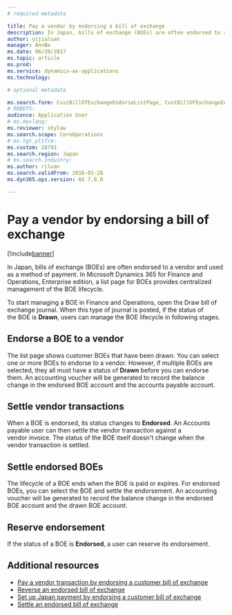 ```yaml
---
# required metadata

title: Pay a vendor by endorsing a bill of exchange
description: In Japan, bills of exchange (BOEs) are often endorsed to a vendor and used as a method of payment. In Microsoft Dynamics 365 for Finance and Operations, Enterprise edition, a list page for BOEs provides centralized management of the BOE lifecycle.
author: yijialuan
manager: AnnBe
ms.date: 06/20/2017
ms.topic: article
ms.prod: 
ms.service: dynamics-ax-applications
ms.technology: 

# optional metadata

ms.search.form: CustBillOfExchangeEndorseListPage, CustBillOfExchangeEndorseToVendor
# ROBOTS: 
audience: Application User
# ms.devlang: 
ms.reviewer: shylaw
ms.search.scope: CoreOperations
# ms.tgt_pltfrm: 
ms.custom: 28791
ms.search.region: Japan
# ms.search.industry: 
ms.author: riluan
ms.search.validFrom: 2016-02-28
ms.dyn365.ops.version: AX 7.0.0

---
```


# Pay a vendor by endorsing a bill of exchange

[!include[banner](../includes/banner.md)]


In Japan, bills of exchange (BOEs) are often endorsed to a vendor and used as a method of payment. In Microsoft Dynamics 365 for Finance and Operations, Enterprise edition, a list page for BOEs provides centralized management of the BOE lifecycle.

To start managing a BOE in Finance and Operations, open the Draw bill of exchange journal. When this type of journal is posted, if the status of the BOE is **Drawn**, users can manage the BOE lifecycle in following stages.

## Endorse a BOE to a vendor
The list page shows customer BOEs that have been drawn. You can select one or more BOEs to endorse to a vendor. However, if multiple BOEs are selected, they all must have a status of **Drawn** before you can endorse them. An accounting voucher will be generated to record the balance change in the endorsed BOE account and the accounts payable account.

## Settle vendor transactions
When a BOE is endorsed, its status changes to **Endorsed**. An Accounts payable user can then settle the vendor transaction against a vendor invoice. The status of the BOE itself doesn't change when the vendor transaction is settled.

## Settle endorsed BOEs
The lifecycle of a BOE ends when the BOE is paid or expires. For endorsed BOEs, you can select the BOE and settle the endorsement. An accounting voucher will be generated to record the balance change in the endorsed BOE account and the drawn BOE account.

## Reserve endorsement
If the status of a BOE is **Endorsed**, a user can reserve its endorsement.

## Additional resources
- [Pay a vendor transaction by endorsing a customer bill of exchange](./tasks/pay-vendor-transaction.md)
- [Reverse an endorsed bill of exchange](./tasks/reverse-endorsed-bill-exchange.md)
- [Set up Japan payment by endorsing a customer bill of exchange](./tasks/setup-japan-payment-endorsing-customer-bill-exchange.md)
- [Settle an endorsed bill of exchange](./tasks/settle-endorsed-bill-exchange.md)

